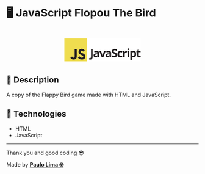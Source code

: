 # 🖥️ JavaScript Flopou The Bird

<h1 align="center">
  <img src=".github/logo.png" width="200px" />
</h1>

## 🔎️ Description

A copy of the Flappy Bird game made with HTML and JavaScript.

## 🚀️ Technologies

- HTML
- JavaScript

---

Thank you and good coding 😎️

Made by **<a href="https://paulophlp.github.io/portfolio/" target="__blank">Paulo Lima 🤓️</a>**
